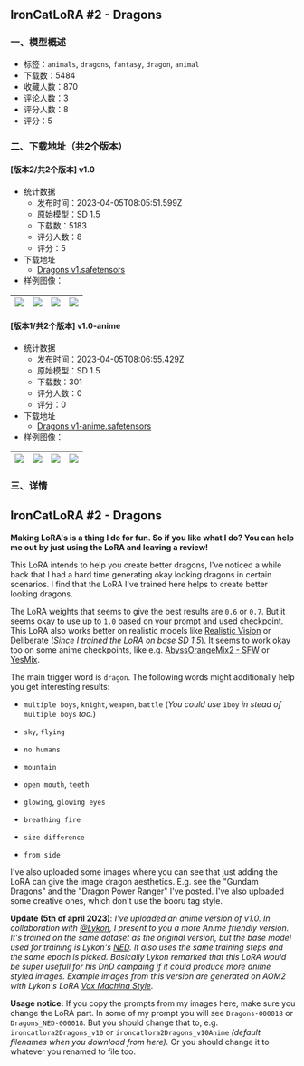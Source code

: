 ## IronCatLoRA #2 - Dragons
### 一、模型概述

- 标签：`animals`, `dragons`, `fantasy`, `dragon`, `animal`
- 下载数：5484
- 收藏人数：870
- 评论人数：3
- 评分人数：8
- 评分：5

### 二、下载地址（共2个版本）

#### [版本2/共2个版本] v1.0

- 统计数据
  - 发布时间：2023-04-05T08:05:51.599Z
  - 原始模型：SD 1.5
  - 下载数：5183
  - 评分人数：8
  - 评分：5
- 下载地址
  - [Dragons v1.safetensors](https://civitai.com/api/download/models/36321)
- 样例图像：

| <img src="https://image.civitai.com/xG1nkqKTMzGDvpLrqFT7WA/f4f6f612-6284-4d75-89f4-3c8bd491f600/width=450/424913.jpeg" /> | <img src="https://image.civitai.com/xG1nkqKTMzGDvpLrqFT7WA/d10aae6b-c243-4a29-918a-017e46a2cf00/width=450/424912.jpeg" /> | <img src="https://image.civitai.com/xG1nkqKTMzGDvpLrqFT7WA/124216bb-b367-48d4-36fa-a637df1f5e00/width=450/424914.jpeg" /> | <img src="https://image.civitai.com/xG1nkqKTMzGDvpLrqFT7WA/6e1cb04d-e9a4-4d38-3f06-6886f86c7e00/width=450/424915.jpeg" /> |
| ---- | ---- | ---- | ---- |

#### [版本1/共2个版本] v1.0-anime

- 统计数据
  - 发布时间：2023-04-05T08:06:55.429Z
  - 原始模型：SD 1.5
  - 下载数：301
  - 评分人数：0
  - 评分：0
- 下载地址
  - [Dragons v1-anime.safetensors](https://civitai.com/api/download/models/36838)
- 样例图像：

| <img src="https://image.civitai.com/xG1nkqKTMzGDvpLrqFT7WA/80af7954-e72c-435d-cef2-adbc053be400/width=450/425355.jpeg" /> | <img src="https://image.civitai.com/xG1nkqKTMzGDvpLrqFT7WA/c18058ec-7ed6-4764-5672-5702fe908100/width=450/425370.jpeg" /> | <img src="https://image.civitai.com/xG1nkqKTMzGDvpLrqFT7WA/f20ab01e-f4bd-4ffd-10a9-5035835b4000/width=450/425382.jpeg" /> | <img src="https://image.civitai.com/xG1nkqKTMzGDvpLrqFT7WA/5cce1b62-11c0-4724-72a3-c67dac9fca00/width=450/425372.jpeg" /> |
| ---- | ---- | ---- | ---- |


### 三、详情
<h2><strong>IronCatLoRA #2 - Dragons</strong></h2><p><strong>Making LoRA's is a thing I do for fun. So if you like what I do? You can help me out by just using the LoRA and leaving a review!</strong></p><p>This LoRA intends to help you create better dragons, I've noticed a while back that I had a hard time generating okay looking dragons in certain scenarios. I find that the LoRA I've trained here helps to create better looking dragons.</p><p>The LoRA weights that seems to give the best results are <code>0.6</code> or <code>0.7</code>. But it seems okay to use up to <code>1.0</code> based on your prompt and used checkpoint. This LoRA also works better on realistic models like <a target="_blank" rel="ugc" href="https://civitai.com/models/4201">Realistic Vision</a> or <a target="_blank" rel="ugc" href="https://civitai.com/models/4823/">Deliberate</a> (<em>Since I trained the LoRA on base SD 1.5</em>). It seems to work okay too on some anime checkpoints, like e.g. <a target="_blank" rel="ugc" href="https://civitai.com/models/4437">AbyssOrangeMix2 - SFW</a> or <a target="_blank" rel="ugc" href="https://civitai.com/models/9139/yesmix">YesMix</a>.</p><p>The main trigger word is <code>dragon</code>. The following words might additionally help you get interesting results:</p><ul><li><p><code>multiple boys</code>, <code>knight</code>, <code>weapon</code>, <code>battle</code> (<em>You could use </em><code>1boy</code><em> in stead of </em><code>multiple boys</code><em> too.</em>)</p></li><li><p><code>sky</code>, <code>flying</code></p></li><li><p><code>no humans</code></p></li><li><p><code>mountain</code></p></li><li><p><code>open mouth</code>, <code>teeth</code></p></li><li><p><code>glowing</code>, <code>glowing eyes</code></p></li><li><p><code>breathing fire</code></p></li><li><p><code>size difference</code></p></li><li><p><code>from side</code></p></li></ul><p>I've also uploaded some images where you can see that just adding the LoRA can give the image dragon aesthetics. E.g. see the "Gundam Dragons" and the "Dragon Power Ranger" I've posted. I've also uploaded some creative ones, which don't use the booru tag style.</p><p><strong>Update (5th of april 2023)</strong>: <em>I've uploaded an anime version of v1.0. In collaboration with </em><a target="_blank" rel="ugc" href="https://civitai.com/user/Lykon"><em>@Lykon</em></a><em>, I present to you a more Anime friendly version. It's trained on the same dataset as the original version, but the base model used for training is Lykon's </em><a target="_blank" rel="ugc" href="https://civitai.com/models/10028/neverending-dream-ned"><em>NED</em></a><em>. It also uses the same training steps and the same epoch is picked. Basically Lykon remarked that this LoRA would be super usefull for his DnD campaing if it could produce more anime styled images. Example images from this version are generated on AOM2 with Lykon's LoRA </em><a target="_blank" rel="ugc" href="https://civitai.com/models/6685/vox-machina-style-lora"><em>Vox Machina Style</em></a><em>.</em></p><p><strong>Usage notice:</strong> If you copy the prompts from my images here, make sure you change the LoRA part. In some of my prompt you will see <code>Dragons-000018</code> or <code>Dragons_NED-000018</code>. But you should change that to, e.g. <code>ironcatlora2Dragons_v10</code> or <code>ironcatlora2Dragons_v10Anime</code> <em>(default filenames when you download from here). </em>Or you should change it to whatever you renamed to file too.</p>